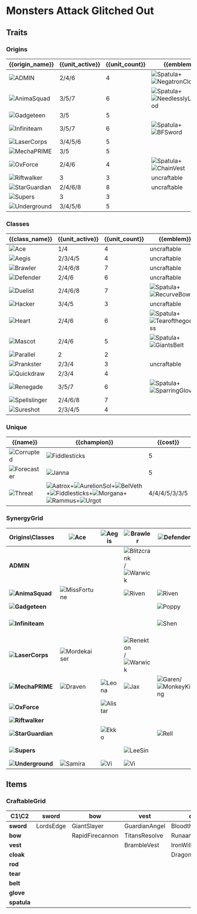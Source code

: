 # Monsters Attack Glitched Out

## Traits
### Origins
| {{origin_name}}                                            | {{unit_active}} | {{unit_count}} | {{emblem}}                                                                                                            | {{desc}} |
| -                                                          | -               | -              | -                                                                                                                     | -        |
| ![ADMIN](../tfttraits/icon/set8.5/ADMIN.svg)               | 2/4/6           | 4              | ![Spatula](../tftitems/icon/set8.5/Spatula.png)+![NegatronCloak](../tftitems/icon/set8.5/NegatronCloak.png)           |          |
| ![AnimaSquad](../tfttraits/icon/set8.5/AnimaSquad.svg)     | 3/5/7           | 6              | ![Spatula](../tftitems/icon/set8.5/Spatula.png)+![NeedlesslyLargeRod](../tftitems/icon/set8.5/NeedlesslyLargeRod.png) |          |
| ![Gadgeteen](../tfttraits/icon/set8.5/Gadgeteen.svg)       | 3/5             | 5              |                                                                                                                       |          |
| ![Infiniteam](../tfttraits/icon/set8.5/Infiniteam.svg)     | 3/5/7           | 6              | ![Spatula](../tftitems/icon/set8.5/Spatula.png)+![BFSword](../tftitems/icon/set8.5/BFSword.png)                       |          |
| ![LaserCorps](../tfttraits/icon/set8.5/LaserCorps.svg)     | 3/4/5/6         | 5              |                                                                                                                       |          |
| ![MechaPRIME](../tfttraits/icon/set8.5/MechaPRIME.svg)     | 3/5             | 5              |                                                                                                                       |          |
| ![OxForce](../tfttraits/icon/set8.5/OxForce.svg)           | 2/4/6           | 4              | ![Spatula](../tftitems/icon/set8.5/Spatula.png)+![ChainVest](../tftitems/icon/set8.5/ChainVest.png)                   |          |
| ![Riftwalker](../tfttraits/icon/set8.5/Riftwalker.svg)     | 3               | 3              | uncraftable                                                                                                           |          |
| ![StarGuardian](../tfttraits/icon/set8.5/StarGuardian.svg) | 2/4/6/8         | 8              | uncraftable                                                                                                           |          |
| ![Supers](../tfttraits/icon/set8.5/Supers.svg)             | 3               | 3              |                                                                                                                       |          |
| ![Underground](../tfttraits/icon/set8.5/Underground.svg)   | 3/4/5/6         | 5              |                                                                                                                       |          |

### Classes
| {{class_name}}                                             | {{unit_active}} | {{unit_count}} | {{emblem}}                                                                                                        | {{desc}} |
| -                                                          | -               | -              | -                                                                                                                 | -        |
| ![Ace](../tfttraits/icon/set8.5/Ace.svg)                   | 1/4             | 4              | uncraftable                                                                                                       |          |
| ![Aegis](../tfttraits/icon/set8.5/Aegis.svg)               | 2/3/4/5         | 4              | uncraftable                                                                                                       |          |
| ![Brawler](../tfttraits/icon/set8.5/Brawler.svg)           | 2/4/6/8         | 7              | uncraftable                                                                                                       |          |
| ![Defender](../tfttraits/icon/set8.5/Defender.svg)         | 2/4/6           | 6              | uncraftable                                                                                                       |          |
| ![Duelist](../tfttraits/icon/set8.5/Duelist.svg)           | 2/4/6/8         | 7              | ![Spatula](../tftitems/icon/set8.5/Spatula.png)+![RecurveBow](../tftitems/icon/set8.5/RecurveBow.png)             |          |
| ![Hacker](../tfttraits/icon/set8.5/Hacker.svg)             | 3/4/5           | 3              | uncraftable                                                                                                       |          |
| ![Heart](../tfttraits/icon/set8.5/Heart.svg)               | 2/4/6           | 6              | ![Spatula](../tftitems/icon/set8.5/Spatula.png)+![Tearofthegoddess](../tftitems/icon/set8.5/Tearofthegoddess.png) |          |
| ![Mascot](../tfttraits/icon/set8.5/Mascot.svg)             | 2/4/6           | 5              | ![Spatula](../tftitems/icon/set8.5/Spatula.png)+![GiantsBelt](../tftitems/icon/set8.5/GiantsBelt.png)             |          |
| ![Parallel](../tfttraits/icon/set8.5/Parallel.svg)         | 2               | 2              |                                                                                                                   |          |
| ![Prankster](../tfttraits/icon/set8.5/Prankster.svg)       | 2/3/4           | 3              | uncraftable                                                                                                       |          |
| ![Quickdraw](../tfttraits/icon/set8.5/Quickdraw.svg)       | 2/3/4           | 4              |                                                                                                                   |          |
| ![Renegade](../tfttraits/icon/set8.5/Renegade.svg)         | 3/5/7           | 6              | ![Spatula](../tftitems/icon/set8.5/Spatula.png)+![SparringGloves](../tftitems/icon/set8.5/SparringGloves.png)     |          |
| ![Spellslinger](../tfttraits/icon/set8.5/Spellslinger.svg) | 2/4/6/8         | 7              |                                                                                                                   |          |
| ![Sureshot](../tfttraits/icon/set8.5/Sureshot.svg)         | 2/3/4/5         | 4              |                                                                                                                   |          |

### Unique
| {{name}}                                               | {{champion}}                                                                                                                                                                                                                                                                                                                                                                          | {{cost}}      |
| -                                                      | -                                                                                                                                                                                                                                                                                                                                                                                     | -             |
| ![Corrupted](../tfttraits/icon/set8.5/Corrupted.svg)   | ![Fiddlesticks](../tftchampions/icon/set8.5/Fiddlesticks.jpg)                                                                                                                                                                                                                                                                                                                         | 5             |
| ![Forecaster](../tfttraits/icon/set8.5/Forecaster.svg) | ![Janna](../tftchampions/icon/set8.5/Janna.jpg)                                                                                                                                                                                                                                                                                                                                       | 5             |
| ![Threat](../tfttraits/icon/set8.5/Threat.svg)         | ![Aatrox](../tftchampions/icon/set8.5/Aatrox.png)+![AurelionSol](../tftchampions/icon/set8.5/AurelionSol.jpg)+![BelVeth](../tftchampions/icon/set8.5/BelVeth.jpg)+![Fiddlesticks](../tftchampions/icon/set8.5/Fiddlesticks.jpg)+![Morgana](../tftchampions/icon/set8.5/Morgana.png)+![Rammus](../tftchampions/icon/set8.5/Rammus.jpg)+![Urgot](../tftchampions/icon/set8.5/Urgot.jpg) | 4/4/4/5/3/3/5 |

### SynergyGrid
| ****Origins\Classes****                                        | **![Ace](../tfttraits/icon/set8.5/Ace.svg)**                | **![Aegis](../tfttraits/icon/set8.5/Aegis.svg)**    | **![Brawler](../tfttraits/icon/set8.5/Brawler.svg)**                                                          | **![Defender](../tfttraits/icon/set8.5/Defender.svg)**                                                    | **![Duelist](../tfttraits/icon/set8.5/Duelist.svg)**        | **![Hacker](../tfttraits/icon/set8.5/Hacker.svg)**  | **![Heart](../tfttraits/icon/set8.5/Heart.svg)**      | **![Mascot](../tfttraits/icon/set8.5/Mascot.svg)**    | **![Parallel](../tfttraits/icon/set8.5/Parallel.svg)**        | **![Prankster](../tfttraits/icon/set8.5/Prankster.svg)** | **![Quickdraw](../tfttraits/icon/set8.5/Quickdraw.svg)**    | **![Renegade](../tfttraits/icon/set8.5/Renegade.svg)** | **![Spellslinger](../tfttraits/icon/set8.5/Spellslinger.svg)**                              | **![Sureshot](../tfttraits/icon/set8.5/Sureshot.svg)**                                                        |
| -                                                              | -                                                           | -                                                   | -                                                                                                             | -                                                                                                         | -                                                           | -                                                   | -                                                     | -                                                     | -                                                             | -                                                        | -                                                           | -                                                      | -                                                                                           | -                                                                                                             |
| **ADMIN**                                                      |                                                             |                                                     | ![Blitzcrank](../tftchampions/icon/set8.5/Blitzcrank.jpg)/![Warwick](../tftchampions/icon/set8.5/Warwick.png) |                                                                                                           |                                                             | ![Leblanc](../tftchampions/icon/set8.5/Leblanc.jpg) |                                                       |                                                       |                                                               |                                                          |                                                             | ![Camille](../tftchampions/icon/set8.5/Camille.jpg)    | ![Leblanc](../tftchampions/icon/set8.5/Leblanc.jpg)                                         |                                                                                                               |
| **![AnimaSquad](../tfttraits/icon/set8.5/AnimaSquad.svg)**     | ![MissFortune](../tftchampions/icon/set8.5/MissFortune.jpg) |                                                     | ![Riven](../tftchampions/icon/set8.5/Riven.jpg)                                                               | ![Riven](../tftchampions/icon/set8.5/Riven.jpg)                                                           | ![Vayne](../tftchampions/icon/set8.5/Vayne.jpg)             |                                                     |                                                       | ![Nasus](../tftchampions/icon/set8.5/Nasus.jpg)       |                                                               | ![Jinx](../tftchampions/icon/set8.5/Jinx.jpg)            | ![MissFortune](../tftchampions/icon/set8.5/MissFortune.jpg) | ![Sylas](../tftchampions/icon/set8.5/Sylas.jpg)        |                                                                                             |                                                                                                               |
| **![Gadgeteen](../tfttraits/icon/set8.5/Gadgeteen.svg)**       |                                                             |                                                     |                                                                                                               | ![Poppy](../tftchampions/icon/set8.5/Poppy.jpg)                                                           |                                                             |                                                     | ![Lulu](../tftchampions/icon/set8.5/Lulu.jpg)         | ![Nunu](../tftchampions/icon/set8.5/Nunu.jpg)         |                                                               | ![Gnar](../tftchampions/icon/set8.5/Gnar.png)            |                                                             |                                                        | ![Annie](../tftchampions/icon/set8.5/Annie.jpg)                                             |                                                                                                               |
| **![Infiniteam](../tfttraits/icon/set8.5/Infiniteam.svg)**     |                                                             |                                                     |                                                                                                               | ![Shen](../tftchampions/icon/set8.5/Shen.png)                                                             | ![TwistedFate](../tftchampions/icon/set8.5/TwistedFate.png) | ![Shen](../tftchampions/icon/set8.5/Shen.png)       | ![Pantheon](../tftchampions/icon/set8.5/Pantheon.png) |                                                       | ![EzrealFuture](../tftchampions/icon/set8.5/EzrealFuture.png) |                                                          | ![Lucian](../tftchampions/icon/set8.5/Lucian.png)           | ![Lucian](../tftchampions/icon/set8.5/Lucian.png)      | ![TwistedFate](../tftchampions/icon/set8.5/TwistedFate.png)                                 | ![Sivir](../tftchampions/icon/set8.5/Sivir.png)/![EzrealFuture](../tftchampions/icon/set8.5/EzrealFuture.png) |
| **![LaserCorps](../tfttraits/icon/set8.5/LaserCorps.svg)**     | ![Mordekaiser](../tftchampions/icon/set8.5/Mordekaiser.jpg) |                                                     | ![Renekton](../tftchampions/icon/set8.5/Renekton.jpg)/![Warwick](../tftchampions/icon/set8.5/Warwick.png)     |                                                                                                           | ![Yasuo](../tftchampions/icon/set8.5/Yasuo.jpg)             |                                                     |                                                       |                                                       |                                                               |                                                          |                                                             |                                                        |                                                                                             | ![Ashe](../tftchampions/icon/set8.5/Ashe.jpg)                                                                 |
| **![MechaPRIME](../tfttraits/icon/set8.5/MechaPRIME.svg)**     | ![Draven](../tftchampions/icon/set8.5/Draven.jpg)           | ![Leona](../tftchampions/icon/set8.5/Leona.jpg)     | ![Jax](../tftchampions/icon/set8.5/Jax.jpg)                                                                   | ![Garen](../tftchampions/icon/set8.5/Garen.png)/![MonkeyKing](../tftchampions/icon/set8.5/MonkeyKing.jpg) |                                                             |                                                     |                                                       |                                                       |                                                               |                                                          |                                                             | ![Leona](../tftchampions/icon/set8.5/Leona.jpg)        |                                                                                             |                                                                                                               |
| **![OxForce](../tfttraits/icon/set8.5/OxForce.svg)**           |                                                             | ![Alistar](../tftchampions/icon/set8.5/Alistar.jpg) |                                                                                                               |                                                                                                           | ![Fiora](../tftchampions/icon/set8.5/Fiora.jpg)             |                                                     | ![Viego](../tftchampions/icon/set8.5/Viego.jpg)       | ![Alistar](../tftchampions/icon/set8.5/Alistar.jpg)   |                                                               |                                                          |                                                             | ![Viego](../tftchampions/icon/set8.5/Viego.jpg)        | ![Annie](../tftchampions/icon/set8.5/Annie.jpg)                                             |                                                                                                               |
| **![Riftwalker](../tfttraits/icon/set8.5/Riftwalker.svg)**     |                                                             |                                                     |                                                                                                               |                                                                                                           |                                                             | ![Pyke](../tftchampions/icon/set8.5/Pyke.png)       |                                                       | ![Vex](../tftchampions/icon/set8.5/Vex.png)           |                                                               |                                                          |                                                             | ![Jhin](../tftchampions/icon/set8.5/Jhin.png)          |                                                                                             |                                                                                                               |
| **![StarGuardian](../tfttraits/icon/set8.5/StarGuardian.svg)** |                                                             | ![Ekko](../tftchampions/icon/set8.5/Ekko.jpg)       |                                                                                                               | ![Rell](../tftchampions/icon/set8.5/Rell.jpg)                                                             | ![Nilah](../tftchampions/icon/set8.5/Nilah.jpg)             |                                                     | ![Syndra](../tftchampions/icon/set8.5/Syndra.jpg)     |                                                       |                                                               | ![Ekko](../tftchampions/icon/set8.5/Ekko.jpg)            | ![Kaisa](../tftchampions/icon/set8.5/Kaisa.jpg)             |                                                        | ![Lux](../tftchampions/icon/set8.5/Lux.jpg)/![Neeko](../tftchampions/icon/set8.5/Neeko.png) |                                                                                                               |
| **![Supers](../tfttraits/icon/set8.5/Supers.svg)**             |                                                             |                                                     | ![LeeSin](../tftchampions/icon/set8.5/LeeSin.jpg)                                                             |                                                                                                           | ![Gangplank](../tftchampions/icon/set8.5/Gangplank.jpg)     |                                                     | ![LeeSin](../tftchampions/icon/set8.5/LeeSin.jpg)     | ![Malphite](../tftchampions/icon/set8.5/Malphite.jpg) |                                                               |                                                          |                                                             |                                                        |                                                                                             |                                                                                                               |
| **![Underground](../tfttraits/icon/set8.5/Underground.svg)**   | ![Samira](../tftchampions/icon/set8.5/Samira.jpg)           | ![Vi](../tftchampions/icon/set8.5/Vi.jpg)           | ![Vi](../tftchampions/icon/set8.5/Vi.jpg)                                                                     |                                                                                                           | ![Kayle](../tftchampions/icon/set8.5/Kayle.jpg)             |                                                     | ![Sona](../tftchampions/icon/set8.5/Sona.jpg)         |                                                       | ![Ezreal](../tftchampions/icon/set8.5/Ezreal.jpg)             |                                                          | ![Ezreal](../tftchampions/icon/set8.5/Ezreal.jpg)           |                                                        | ![Sona](../tftchampions/icon/set8.5/Sona.jpg)                                               | ![Samira](../tftchampions/icon/set8.5/Samira.jpg)                                                             |

## Items
### CraftableGrid
| ****C1\C2**** | **sword** | **bow**         | **vest**      | **cloak**        | **rod**               | **tear**      | **belt**       | **glove**      | **spatula**          |
| -             | -         | -               | -             | -                | -                     | -             | -              | -              | -                    |
| **sword**     | LordsEdge | GiantSlayer     | GuardianAngel | Bloodthirster    | HextechGunblade       | SpearofShojin | ZekesHerald    | InfinityEdge   | InfiniteamEmblemItem |
| **bow**       |           | RapidFirecannon | TitansResolve | RunaansHurricane | GuinsoosRageblade     | StatikkShiv   | ZzRotPortal    | LastWhisper    | DuelistEmblemItem    |
| **vest**      |           |                 | BrambleVest   | IronWill         | LocketoftheIronSolari | Fimbulwinter  | SunfireCape    | Shroud         | OxForceEmblemItem    |
| **cloak**     |           |                 |               | DragonsClaw      | IonicSpark            | Chalice       | Zephyr         | Quicksilver    | ADMINEmblemItem      |
| **rod**       |           |                 |               |                  | RabadonsDeathcap      | LudensEcho    | Morellonomicon | ArcaneGauntlet | AnimaSquadEmblemItem |
| **tear**      |           |                 |               |                  |                       | BlueSentinel  | Redemption     | HandofJustice  | HeartEmblemItem      |
| **belt**      |           |                 |               |                  |                       |               | WarmogsArmor   | Guardbreaker   | MascotEmblemItem     |
| **glove**     |           |                 |               |                  |                       |               |                | ThiefsGloves   | RenegadeEmblemItem   |
| **spatula**   |           |                 |               |                  |                       |               |                |                | ForceofNature        |